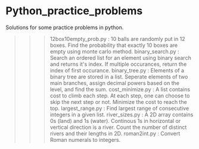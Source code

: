 # Python_practice_problems
Solutions for some practice problems in python.

>>> 12box10empty_prob.py : 10 balls are randomly put in 12 boxes. Find the probability that exactly 10 boxes are empty using monte carlo method.
>>> binary_search.py : Search an ordered list for an element using binary search and returns it's index. If multiple occurances, return the index of first occurance.
>>> binary_tree.py : Elements of a binary tree are stored in a list. Seperate elements of two main branches, assign decimal powers based on the level, and find the sum.
>>> cost_minimize.py : A list contains cost to climb each step. At each step, one can choose to skip the next step or not. Minimize the cost to reach the top.
>>> largest_range.py : Find largest range of consecutive integers in a given list.
>>> river_sizes.py : A 2D array contains 0s (land) and 1s (water). Continous 1s in horizontal or vertical direction is a river. Count the number of distinct rivers and their lengths in 2D.
>>> roman2int.py : Convert Roman numerals to integers.
